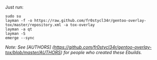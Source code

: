 Just run:
    
    sudo su
    layman -f -o https://raw.github.com/fr0stycl34r/gentoo-overlay-tox/master/repository.xml -a tox-overlay
    layman -a qt
    layman -S
    emerge --sync

*Note: See [AUTHORS] (https://github.com/fr0stycl34r/gentoo-overlay-tox/blob/master/AUTHORS) for people who created these Ebuilds.*
